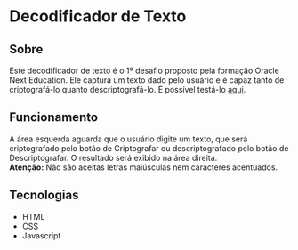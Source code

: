 # Decodificador de Texto
## Sobre
Este decodificador de texto é o 1º desafio proposto pela formação Oracle Next Education. Ele captura um texto dado pelo usuário e é capaz tanto de criptografá-lo quanto descriptografá-lo.
É possível testá-lo [aqui](https://gabriel7673.github.io/Decodificador-de-texto/).

## Funcionamento
A área esquerda aguarda que o usuário digite um texto, que será criptografado pelo botão de Criptografar ou descriptografado pelo botão de Descriptografar. O resultado será exibido na área direita.
<br/>**Atenção:** Não são aceitas letras maiúsculas nem caracteres acentuados.

## Tecnologias
* HTML
* CSS
* Javascript
